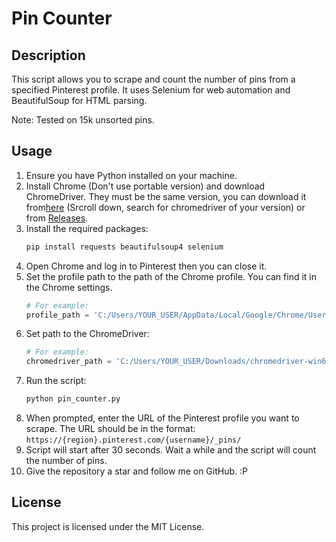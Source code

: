 # Pin Counter

## Description
This script allows you to scrape and count the number of pins from a specified Pinterest profile. It uses Selenium for web automation and BeautifulSoup for HTML parsing.

Note: Tested on 15k unsorted pins.

## Usage
1. Ensure you have Python installed on your machine.
2. Install Chrome (Don't use portable version) and download ChromeDriver. They must be the same version, you can download it from[here](https://googlechromelabs.github.io/chrome-for-testing/) (Srcroll down, search for chromedriver of your version) or from [Releases](https://github.com/AlestackOverglow/pin-counter/releases).
3. Install the required packages:
   ```bash
   pip install requests beautifulsoup4 selenium
   ```
4. Open Chrome and log in to Pinterest then you can close it. 
5. Set the profile path to the path of the Chrome profile. You can find it in the Chrome settings. 
   ```python
   # For example:
   profile_path = 'C:/Users/YOUR_USER/AppData/Local/Google/Chrome/User Data'
   ```
6. Set path to the ChromeDriver:
   ```python
   # For example:
   chromedriver_path = 'C:/Users/YOUR_USER/Downloads/chromedriver-win64/chromedriver.exe'
   ```
7. Run the script:
   ```bash
   python pin_counter.py
   ```
8. When prompted, enter the URL of the Pinterest profile you want to scrape. The URL should be in the format:
   `https://{region}.pinterest.com/{username}/_pins/`
9. Script will start after 30 seconds. Wait a while and the script will count the number of pins.
10. Give the repository a star and follow me on GitHub. :P

## License
This project is licensed under the MIT License. 